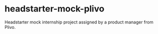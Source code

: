 # headstarter-mock-plivo
Headstarter mock internship project assigned by a product manager from Plivo.
